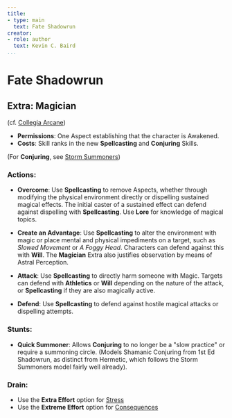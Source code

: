 ```yaml
---
title:
- type: main
  text: Fate Shadowrun
creator:
- role: author
  text: Kevin C. Baird
...
```


Fate Shadowrun
==============

Extra: Magician
---------------

(cf.
 [Collegia Arcane](http://fate-srd.com/fate-core/creating-extra#strong-extra-collegia-arcana-magic-strong))

-   **Permissions**: One Aspect establishing that the character is Awakened.
-   **Costs**: Skill ranks in the new **Spellcasting** and **Conjuring** Skills.

(For **Conjuring**, see
 [Storm Summoners](http://fate-srd.com/fate-system-toolkit/storm-summoners#the-30-second-version))

### Actions:

-   **Overcome**:
Use **Spellcasting** to remove Aspects, whether through modifying the physical environment
  directly or dispelling sustained magical effects. The initial caster of a sustained effect can
  defend against dispelling with **Spellcasting**. Use **Lore** for knowledge of magical topics.

-   **Create an Advantage**:
Use **Spellcasting** to alter the environment with magic or place
  mental and physical impediments on a target, such as _Slowed Movement_ or _A Foggy Head_.
  Characters can defend against this with **Will**. The **Magician** Extra also justifies
  observation by means of Astral Perception.

-   **Attack**:
Use **Spellcasting** to directly harm someone with Magic. Targets can defend with
  **Athletics** or **Will** depending on the nature of the attack, or **Spellcasting** if they
  are also magically active.

-   **Defend**:
Use **Spellcasting** to defend against hostile magical attacks or dispelling attempts.

### Stunts:
-   **Quick Summoner**:
Allows **Conjuring** to no longer be a "slow practice" or require a summoning circle. (Models
  Shamanic Conjuring from 1st Ed Shadowrun, as distinct from Hermetic, which follows the Storm
  Summoners model fairly well already).

### Drain:
-   Use the **Extra Effort** option for [Stress](http://fate-srd.com/fate-system-toolkit/customized-tools#stress)
-   Use the **Extreme Effort** option for
[Consequences](http://fate-srd.com/fate-system-toolkit/consequences#alternate-uses-for-consequences)
